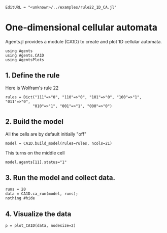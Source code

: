 ```@meta
EditURL = "<unknown>/../examples/rule22_1D_CA.jl"
```

# One-dimensional cellular automata
Agents.jl provides a module (CA1D) to create and plot 1D cellular automata.

```@example rule22_1D_CA
using Agents
using Agents.CA1D
using AgentsPlots
```

## 1. Define the rule
Here is Wolfram's rule 22

```@example rule22_1D_CA
rules = Dict("111"=>"0", "110"=>"0", "101"=>"0", "100"=>"1", "011"=>"0",
            "010"=>"1", "001"=>"1", "000"=>"0")
```

## 2. Build the model
All the cells are by default initially "off"

```@example rule22_1D_CA
model = CA1D.build_model(rules=rules, ncols=21)
```

This turns on the middle cell

```@example rule22_1D_CA
model.agents[11].status="1"
```

## 3. Run the model and collect data.

```@example rule22_1D_CA
runs = 20
data = CA1D.ca_run(model, runs);
nothing #hide
```

## 4. Visualize the data

```@example rule22_1D_CA
p = plot_CA1D(data, nodesize=2)
```

